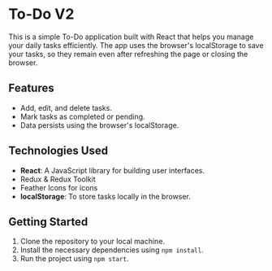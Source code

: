# To-Do V2

This is a simple To-Do application built with React that helps you manage your daily tasks efficiently. The app uses the browser's localStorage to save your tasks, so they remain even after refreshing the page or closing the browser.

## Features

- Add, edit, and delete tasks.
- Mark tasks as completed or pending.
- Data persists using the browser's localStorage.

## Technologies Used

- **React**: A JavaScript library for building user interfaces.
- Redux & Redux Toolkit
- Feather Icons for icons
- **localStorage**: To store tasks locally in the browser.

## Getting Started

1. Clone the repository to your local machine.
2. Install the necessary dependencies using `npm install`.
3. Run the project using `npm start`.

